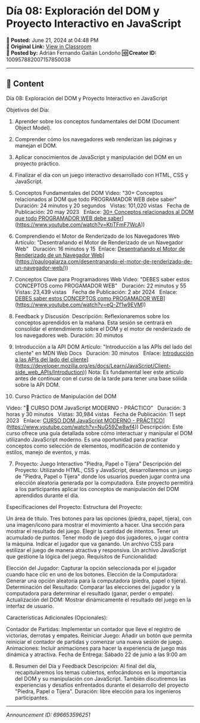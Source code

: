 # Día 08: Exploración del DOM y Proyecto Interactivo en JavaScript

**📅 Posted:** June 21, 2024 at 04:48 PM  
**🔗 Original Link:** [View in Classroom](https://classroom.google.com/c/Njk1MDgxNzAyMTIx/p/Njk2NjUzNTk2MjUx)  
**👤 Posted by:** Adrián Fernando Gaitán Londoño
**🆔 Creator ID:** 100957882007157850038

---

## 📝 Content

Día 08: Exploración del DOM y Proyecto Interactivo en JavaScript

Objetivos del Día:
1. Aprender sobre los conceptos fundamentales del DOM (Document Object Model).
2. Comprender cómo los navegadores web renderizan las páginas y manejan el DOM.
3. Aplicar conocimientos de JavaScript y manipulación del DOM en un proyecto práctico.
4. Finalizar el día con un juego interactivo desarrollado con HTML, CSS y JavaScript.

1. Conceptos Fundamentales del DOM
Video: "30+ Conceptos relacionados al DOM que todo PROGRAMADOR WEB debe saber"  
Duración: 24 minutos y 20 segundos  
Vistas: 101,020 vistas  
Fecha de Publicación: 20 may 2023  
Enlace: [30+ Conceptos relacionados al DOM que todo PROGRAMADOR WEB debe saber]([https://www.youtube.com/watch?v=KtiTFmF7WcA)](https://www.youtube.com/watch?v=KtiTFmF7WcA))   
2. Comprendiendo el Motor de Renderizado de los Navegadores Web
Artículo: "Desentrañando el Motor de Renderizado de un Navegador Web"  
Duración: 16 minutos y 15 
Enlace: [Desentrañando el Motor de Renderizado de un Navegador Web]([https://paulogalarza.com/desentranando-el-motor-de-renderizado-de-un-navegador-web/)](https://paulogalarza.com/desentranando-el-motor-de-renderizado-de-un-navegador-web/))
   
3. Conceptos Clave para Programadores Web
Video: "DEBES saber estos CONCEPTOS como PROGAMADOR WEB"  
Duración: 22 minutos y 55 
Vistas: 23,439 vistas  
 Fecha de Publicación: 2 abr 2024  
Enlace: [DEBES saber estos CONCEPTOS como PROGAMADOR WEB]([https://www.youtube.com/watch?v=eQ-Zf1w9EVM)](https://www.youtube.com/watch?v=eQ-Zf1w9EVM))
   
4. Feedback y Discusión
 Descripción: Reflexionaremos sobre los conceptos aprendidos en la mañana. Esta sesión se centrará en consolidar el entendimiento sobre el DOM y el motor de renderizado de los navegadores web.
Duración: 30 minutos

5. Introducción a la API DOM
Artículo: "Introducción a las APIs del lado del cliente" en MDN Web Docs  
Duración: 30 minutos  
Enlace: [Introducción a las APIs del lado del cliente]([https://developer.mozilla.org/es/docs/Learn/JavaScript/Client-side_web_APIs/Introduction)](https://developer.mozilla.org/es/docs/Learn/JavaScript/Client-side_web_APIs/Introduction))
Nota: Es fundamental leer este artículo antes de continuar con el curso de la tarde para tener una base sólida sobre la API DOM.

6. Curso Práctico de Manipulación del DOM

Video: "🚀 CURSO DOM JavaScript MODERNO - PRÁCTICO"  
Duración: 3 horas y 30 minutos  
Vistas: 30,984 vistas  
Fecha de Publicación: 11 sept 2023  
Enlace: [CURSO DOM JavaScript MODERNO - PRÁCTICO]([https://www.youtube.com/watch?v=NuG59Zw8wf4)](https://www.youtube.com/watch?v=NuG59Zw8wf4))
Descripción: Este curso ofrece una guía detallada sobre cómo interactuar y manipular el DOM utilizando JavaScript moderno. Es una oportunidad para practicar conceptos como selección de elementos, modificación de contenido y estilos, manejo de eventos, y más.

7. Proyecto: Juego Interactivo "Piedra, Papel o Tijera"
Descripción del Proyecto: Utilizando HTML, CSS y JavaScript, desarrollaremos un juego de "Piedra, Papel o Tijera" donde los usuarios pueden jugar contra una elección aleatoria generada por la computadora. Este proyecto permitirá a los participantes aplicar los conceptos de manipulación del DOM aprendidos durante el día.

Especificaciones del Proyecto:
Estructura del Proyecto:

Un área de título.
Tres botones para las opciones (piedra, papel, tijera), con una imagen/icono para mostrar el movimiento a hacer.
Una sección para mostrar el resultado del juego.
Elegir la cantidad de intentos.
Tener un acumulado de puntos.
Tener modo de juego dos jugadores, o jugar contra la máquina.
Indicar el jugador que va ganando.
Un archivo CSS para estilizar el juego de manera atractiva y responsiva.
Un archivo JavaScript que gestione la lógica del juego.
Requisitos de Funcionalidad:

Elección del Jugador: Capturar la opción seleccionada por el jugador cuando hace clic en uno de los botones.
Elección de la Computadora: Generar una opción aleatoria para la computadora (piedra, papel o tijera).
Determinación del Resultado: Comparar las elecciones del jugador y la computadora para determinar el resultado (ganar, perder o empate).
Actualización del DOM: Mostrar dinámicamente el resultado del juego en la interfaz de usuario.

Características Adicionales (Opcionales):

Contador de Partidas: Implementar un contador que lleve el registro de victorias, derrotas y empates.
Reiniciar Juego: Añadir un botón que permita reiniciar el contador de partidas y comenzar una nueva sesión de juego.
Animaciones: Incluir animaciones para hacer la experiencia de juego más dinámica y atractiva.
Fecha de Entrega: Sábado 22 de junio a las 9:00 am


8. Resumen del Día y Feedback
Descripción: Al final del día, recapitularemos los temas cubiertos, enfocándonos en la importancia del DOM y su manipulación con JavaScript. También discutiremos las experiencias y desafíos enfrentados durante el desarrollo del proyecto "Piedra, Papel o Tijera".
Duración: libre elección para los ingenieros participantes.



---

*Announcement ID: 696653596251*
